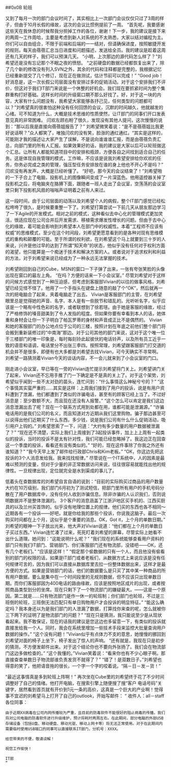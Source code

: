 ##0x0B 轮班

又到了每月一次的部门会议时间了，其实相比上一次部门会议仅仅只过了3周的样子，但由于10月长假的缘故，这次的会议比惯例提前了一周。
“首先呢，我要感谢这些天在我休息的时候帮我分担掉工作的各位，谢谢！下一步，我的建议是接下来的两周～工作周哈，主要是考虑到新人对系统的不太熟悉，大家以结对编程为主。你们可以自由组合，不限于前端和后端的一一结对，但请确保进度，按照敏捷开发的规则，每天由蓓蓓汇总当日进度和问题描述，发送给全员。我的建议是趁着这周还有几天的样子，我们可以预演几天。
“小明，上次那边的源代码怎么样了？”刘希望还是没有忘记那个不眠之夜的愤怒。
“之前硬盘的数据已经都恢复出来了，除了几个新的修改没有列入SVN之外，其余的代码和注释都是完整的，我根据记忆已经重新提交了几个修订，现在正在做测试，估计节前可以完成！”
“Good job！好消息是，这一次长假公司层面没有安排过多的促销活动。对于这个安排我们不评价，但这对于我们IT部门来说是一个休整的好机会。我们现在要抓紧时间为整个集群重构打好基础。这样长时间的升级窗口期不那么好找了。好，对于这一块的内容，大家有什么问题没有，我希望大家能够各抒己见，任何类型的问题都可以？”刘希望真的很害怕这种没有任何回馈的会议，沉默的时间越久，他就越发的心绪。可不知道为什么，大概是技术思维的性质使然，让IT部门的同事们开口发表意见真的非常困难。
闫欢左顾右盼了很久，发现没有其他人提问，这次慢慢的说到：“那以后我是直接向蓓蓓姐报告了？”
刘希望微笑着说：“是不是蓓蓓姐比我更好说话啊？”众人都笑了，唯独闫欢的没有笑，脸涨的通红通红。“其实是这样的，可能刚才我的描述让大家产生了误解，不是说向谁谁谁汇报，而是由蓓蓓负责汇总，向部门里的所有人汇报。如果效果好的话，我的建议是大家以后可以轮班做这个汇总。让所有人都能知道项目中的安排和瓶颈，方便各自之间找到适合自己的任务。这是体现自我管理的模式，工作嘛，不应该是说我刘希望安排给你欢欢的任务，你务必完成之类的管理，强压型任务安排放在谁的身上他也不开心不是吗？”
闫欢没有再发声，大概是已经听懂了。
“好吧，那今天的会议结束了！”刘希望啪的一下子合上了电脑，投影机上的图像瞬间变成了一片深蓝色。他用遥控器关掉了投影机之后，将电脑夹在胳膊下面，跟随者一班人走出了会议室，空荡荡的会议室里只剩下投影机风扇的嗡嗡声证明着之前有人来过。

这一段时间，由于公司层面的动荡以及刘希望个人的病假，整个IT部门感觉已经松松垮垮了很久，是时候要重整一下了。刘希望打算尝试一下前几天从朋友那边学习了一下Agile的开发模式。相对之前的模式，这种看似去中心化的管理模式更加灵活，很适应现在公司合并后开发需求、移植需求爆发性增长的问题。但由于去中心化的缘故，着可能会影响到刘希望本人在部门中的权威性。本着“工程师不应该有权威”的思维模式，至少在这个时间段，刘希望更愿意看到的是各种对现有思维模式的重构和颠覆的可能。至于所谓的权利欲，在刘希望这个马上就要到三十岁的人来说，兴许是他过早的达到了所谓“知天命”的状态，他似乎没有任何对于权利方面的渴望，他只能算是一个痴迷于技术和解决方案的人。或者说对于追求权利和利益的方法，对于刘希望来说已经成为了一种永远无法掌握的技术。

刘希望刚回到自己的Cube，MSN的窗口一下子弹了出来，一张有夸张笑脸的头像出现在窗口的最左上角。
“在吗？方便的话来一下小会议室。”
尽管刘希望对于这样的问候方式感觉到了一种压迫感，但考虑到客服部Vivian的以往的做事风格，刘希望已经见怪不怪了。他用了一个手指头在键盘上随意的敲了个“OK”，然后就再一次的把电脑合了起来，夹着电脑走了出去。
Vivian是客服部门的主管，在刘希望眼里总是觉得她的声音、名字、本人是有一些脱节和错乱的。光听听名字，似乎应该是一个略有中性色彩的名字，或者联想到了徐若瑄。由于她是客服的缘故，经过了严格修饰的嗓音甜美到了令人发指的程度。但如果你要有幸看到本人的话，她体重和身材会让你一下子明白了帕瓦罗蒂的身材和声音成正比不是偶然的。
Vivian和她的客服部门的办公地点位于公司的三楼，按照计划在年底之前他们整个部门将会搬到重新装修过的“中南海”那边。对于公司其他的部门来说，这对于这个唯一位于三楼部门的唯一印象是，每时每刻铃此起彼伏的电话铃声，以及所有员工近乎一致的语音和语调，电话里分不出张三李四。按照常理，刘希望跟客服部门打交道的机会并不是很多，即便有也大多都是刘希望去找Vivian，可今天确实不寻常啊。
刘希望一路猜测着Vivian今天的谈话内容，不一会儿就来到了小会议室的门口。

刚走进小会议室，早已等在一旁的Vivian连忙提示刘希望将门关上。刘希望讲门关了起来，Vivian还不忘用手推了门一下确定是不是真的关上了。对于这个架势，刘希望似乎闻到一些不太对劲的苗头，连忙问到：“什么事情这么神秘兮兮的？”
“这个事情其实蛮严重的……其实是这样：上周我们接到了用户的投诉，说是有用户资料遭到了泄漏，他们都遭到了类似的诈骗电话，甚至有的顾客已经上当了。不过好消息是：至少数额不大，而且现在还没有人报警。”
“这个怎么可以肯定是我们这边消息泄漏出去了呢？现在一个联系方式用到处都在用，谁都可能是泄漏源。”
“诈骗电话用的是我们公司的名义，而且知道对方近期从我们这里购物。骗子那边甚至可以说得出他们近期买了什么东西，多少钱，说是我们公司有什么什么促销活动，吸引用户上钩的。”
刘希望思索了一下，问道：“大约有多少数量的用户数据被泄漏了？”
“现在还不清楚，实际上我们上周接到了3起投诉事件，加上上上周有一起类似的投诉，当时的投诉不是太有针对性，我们可能已经忽略掉了。我这边正在回查这一个季度的投诉，看看还有没有类似的。”
“好的，现在这件事除了你我之外还有谁知道？”
“我今天早上发了邮件给行政部Chris和Kim老板。”
“OK，你这边先把这投诉的3个人消息发给我。我来找找规律。”
尽管说在一个IT系统中，人的因素是最难以预测的变量，但对于少量的非正常数据访问来说，往往很容易就能找出他的规律性。一旦规律出现，定位就完全是水到渠成的事儿了。

低着头在查数据库的刘希望自言自语的说到：“目前的实际购买过商品的用户数量大约在10万级别，我们部门6月初为了测试短信，把部门里所有用户的手机号码分散在了用户数据库中，没有任何人收到诈骗信息。除非诈骗的人认识我们，否则说明数据并不是整体泄漏的。
3个客户的消息涵盖了江浙沪地区买手机的、江西买厨具的以及兰州买首饰的。似乎没有地理位置上的规律。他们买的东西也各不相同～近期各有一个投诉——好吧，就是你给我的那些个投诉，你说我这脑子。最后一次购买时间都在上个月，这似乎是个重要的消息。OK，Got it，上个月的单数日期。”
刘希望的眼神一下子放出光来，他大声对Vivian说道：“他们都在上个月的单数日子买过东西。”
Vivian连忙凑了过来，死死盯着刘希望的屏幕，尽管实际上她看不出什么道理。她问到：“这能说明什么呢？”
“我们现在的系统能够查看用户资料的部门只有我们IT部门、营销部门、你们客服部门还有物流部，没错吧——OK，还有几个老板们。”
“应该是这样！”
“假定那个偷数据的只有一个人，而且他没有偷看别的部门的权限的话，如果是IT部门或者老板们，从数据方式上来说应该是没有任何规律可言的，因为我们可以直接从数据库里去拉一份整体数据出来，这样才是最方便的方式。如果是营销部门的话，他们的数据要么是只买了其中某一种商品的所有用户数据，要么是集中在一个时间段里的无规则数据，但不应该只出现单数日期。而你们客服部因为400电话的路由缘故，应该是按照地区成片的出现，或者按照商品类型划分的坐席。现在只剩下了一个物流部门的嫌疑最大。——这是一个原因。第二就是……只有物流部门是作一休一的轮班制；你们部门也轮班，不过是三班倒的轮班，三班倒无法匹配只有单日购物用户才会投诉的明显特征。”
“能这么确定吗？我本身还以为是我们部门的人泄漏了数据，打算找你来查的呢，怎么就被你三下两下的证明了是物流部门的问题？”
“现在只是猜测，我只能说至少是从现状看起来。我不敢保证，现在的话我的建议是您这边也多留意一下，有类似的投诉就直接发给我一个人。同时，我会在系统里增加一些技术手段来监控大批量查询用户数据的操作。”
“这个没有问题！”Vivian似乎有点体力不支的意思，她慢慢的挪回到刘希望对面的椅子上坐下，椅子发出了惊人的声响。
“还有就是，我现在只是初步的猜测，不方便发邮件出来。对于这个结论你也不要向外张扬了。我们会在物流部门这边多做检查的。”
“这个我懂的。”Vivian笑着说：“看来你也有不少心眼子啊。那直接查查单数日子物流部谁负责发货不就得了？”
“错了！是双数日子。”刘希望也得意的笑了，他把语音拖的很长，一个字一个字的咬着说。“隔－日－发－货！”

“最近这事情真是多到轮班上阵啊！”
再次坐在Cube里的刘希望终于花了不少时间调整好了自己的情绪。他打开电脑，在搜索引擎上随便搜了搜“客户 电话号码”关键字，居然看到首页就有开价到1元一条的高价，这真是一个巨大的产业啊！觉得事不宜迟的刘希望马上打开了自己的outlook，开始写邮件：
	“
	收件人：all－staff
	各位同事：

	由于近期XX病毒在公司内网传播较为严重，且目前的防毒软件不能很好的阻止病毒的传播。我们将对公司电脑的防毒软件进行升级维护，预计将耗时两周左右。在此期间，部分电脑的外部USB存储设备（包括U盘、移动硬盘、移动光驱、移动上网卡等）将无法正常使用。对于在此期间内需要临时使用USB端口的同事可以直接联系IT部门，分机号：XXXX。

	给您带来的不便，敬请谅解！

	祝您工作愉快！

	IT部
	”
